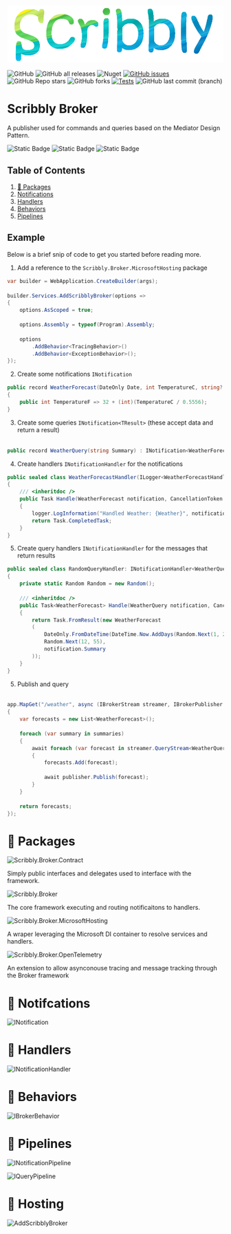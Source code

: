 ![scribbly_banner.png](./docs/scribbly_banner.png)

![GitHub](https://img.shields.io/github/license/Scribbly-Fun/Scribbly.Broker) 
![GitHub all releases](https://img.shields.io/github/downloads/Scribbly-Fun/Scribbly.Broker/total) 
![Nuget](https://img.shields.io/nuget/dt/Scribbly.Broker)
[![GitHub issues](https://img.shields.io/github/issues/Scribbly-Fun/Scribbly.Broker)](https://github.com/Scribbly-Fun/Scribbly.Broker/issues)
![GitHub Repo stars](https://img.shields.io/github/stars/Scribbly-Fun/Scribbly.Broker?style=social)
![GitHub forks](https://img.shields.io/github/forks/Scribbly-Fun/Scribbly.Broker?style=social)
[![Tests](https://github.com/Scribbly-Fun/Scribbly.Broker/actions/workflows/dotnet-test.yml/badge.svg?branch=main)](https://github.com/Scribbly-Fun/Scribbly.Broker/actions/workflows/dotnet-test.yml)
![GitHub last commit (branch)](https://img.shields.io/github/last-commit/Scribbly-Fun/Scribbly.Broker/main)

# Scribbly Broker

A publisher used for commands and queries based on the Mediator Design Pattern.

![Static Badge](https://img.shields.io/badge/COMMAND-blue)
![Static Badge](https://img.shields.io/badge/QUERY-green)
![Static Badge](https://img.shields.io/badge/NOTIFY-blue)

## Table of Contents
1. [🎁 Packages](#🎁_Packages)
2. [Notifications](#Notifcations)
3. [Handlers](#Handlers)
4. [Behaviors](#Behaviors)
5. [Pipelines](#Pipelines)

## Example

Below is a brief snip of code to get you started before reading more.

1. Add a reference to the `Scribbly.Broker.MicrosoftHosting` package

```csharp
var builder = WebApplication.CreateBuilder(args);

builder.Services.AddScribblyBroker(options =>
{
    options.AsScoped = true;

    options.Assembly = typeof(Program).Assembly;

    options
        .AddBehavior<TracingBehavior>()
        .AddBehavior<ExceptionBehavior>();
});

```

2. Create some notifications `INotification`

``` csharp
public record WeatherForecast(DateOnly Date, int TemperatureC, string? Summary) : INotification
{
    public int TemperatureF => 32 + (int)(TemperatureC / 0.5556);
}

```
3. Create some queries `INotification<TResult>` (these accept data and return a result)

```csharp

public record WeatherQuery(string Summary) : INotification<WeatherForecast>;

```

4. Create handlers `INotificationHandler` for the notifications

```csharp
public sealed class WeatherForecastHandler(ILogger<WeatherForecastHandler> logger) : INotificationHandler<WeatherForecast> 
{
    /// <inheritdoc />
    public Task Handle(WeatherForecast notification, CancellationToken cancellationToken = default)
    {
        logger.LogInformation("Handled Weather: {Weather}", notification);
        return Task.CompletedTask;
    }
}

```

5. Create query handlers `INotificationHandler` for the messages that return results

```csharp
public sealed class RandomQueryHandler: INotificationHandler<WeatherQuery, WeatherForecast>
{
    private static Random Random = new Random();
    
    /// <inheritdoc />
    public Task<WeatherForecast> Handle(WeatherQuery notification, CancellationToken cancellationToken = default)
    {
        return Task.FromResult(new WeatherForecast
        (
            DateOnly.FromDateTime(DateTime.Now.AddDays(Random.Next(1, 20))),
            Random.Next(12, 55),
            notification.Summary
        ));
    }
}

```
5. Publish and query

```csharp

app.MapGet("/weather", async (IBrokerStream streamer, IBrokerPublisher publisher) =>
{
    var forecasts = new List<WeatherForecast>();

    foreach (var summary in summaries)
    {
        await foreach (var forecast in streamer.QueryStream<WeatherQuery, WeatherForecast>(new WeatherQuery(summary)))
        {
            forecasts.Add(forecast);

            await publisher.Publish(forecast);
        }
    }
    
    return forecasts;
});
```

# 🎁 Packages

![Scribbly.Broker.Contract](https://img.shields.io/badge/Scribbly.Broker.Contract-blue)  

Simply public interfaces and delegates used to interface with the framework.

![Scribbly.Broker](https://img.shields.io/badge/Scribbly.Broker-blue)  

The core framework executing and routing notificaitons to handlers.

![Scribbly.Broker.MicrosoftHosting](https://img.shields.io/badge/Scribbly.Broker.MicrosoftHosting-blue)  

A wraper leveraging the Microsoft DI container to resolve services and handlers.

![Scribbly.Broker.OpenTelemetry](https://img.shields.io/badge/Scribbly.Broker.OpenTelemetry-blue)  

An extension to allow asynconouse tracing and message tracking through the Broker framework

# 💪 Notifcations

![INotification](https://img.shields.io/badge/INotification-blue) 

# 🛒 Handlers

![INotificationHandler](https://img.shields.io/badge/INotificationHandler-blue) 

# 🛁 Behaviors

![IBrokerBehavior](https://img.shields.io/badge/IBrokerBehavior-blue) 

# 🛁 Pipelines

![INotificationPipeline](https://img.shields.io/badge/INotificationPipeline-blue) 

![IQueryPipeline](https://img.shields.io/badge/IQueryPipeline-blue) 

# 🎉 Hosting

![AddScribblyBroker](https://img.shields.io/badge/AddScribblyBroker-blue) 